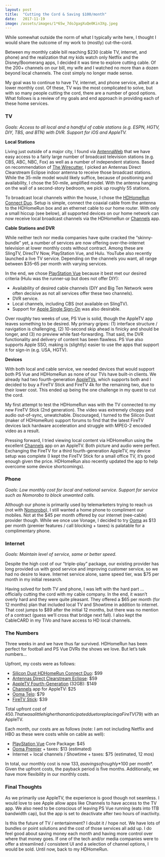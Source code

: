 ```yaml
---
layout:	post
title:	"Cutting the Cord & Saving $100/month"
date:	2017-11-19
image: /assets/images/1*65w_7doJgagXuQe0Kin3Xg.jpeg
---
```

  
While somewhat outside the norm of what I typically write here, I thought I would share the outcome of my work to (mostly) cut-the-cord.

Between my monthly cable bill reaching $230 (cable TV, internet, and phone) and the realization that my kids watch only Netflix and the Disney/Boomerang apps, I decided it was time to explore cutting cable. Of the 200+ channels on our bill, my wife and I watched no more than a dozen beyond local channels. The cost simply no longer made sense.

My goal was to continue to have TV, internet, and phone service, albeit at a lower monthly cost. Of these, TV was the most complicated to solve, but with so many people cutting the cord, there are a number of good options. What follows is a review of my goals and end approach in providing each of these home services.

### TV

*Goals: Access to all local and a handful of cable stations (e.g. ESPN, HGTV, DIY, TBS, and BTN) with DVR. Support for iOS and AppleTV.*

**Local Stations**

Living just outside of a major city, I found via [AntennaWeb](https://www.antennaweb.org/) that we have easy access to a fairly large number of broadcast television stations (e.g. CBS, ABC, NBC, Fox) as well as a number of independent stations. Based on recommendation of [The Wirecutter](https://thewirecutter.com/reviews/best-indoor-hdtv-antenna/), I picked an Antennas Direct Clearstream Eclipse indoor antenna to receive those broadcast stations. While the 35-mile model would likely suffice, because of positioning and availability, I chose the 50-mile, amplified model. With the antenna hanging on the wall of a second-story bedroom, we pick up roughly 55 stations.

To broadcast local channels within the house, I chose the [HDHomeRun Connect Duo](https://www.silicondust.com/product/hdhomerun-duo/). Setup is simple, connect the coaxial cable from the antenna to the HDHomeRun box and an ethernet cable to our home router. With only a small hiccup (see below), all supported devices on our home network can now receive local broadcast channels via the HDHomeRun or [Channels](https://getchannels.com/) app.

**Cable Stations and DVR**

While neither tech nor media companies have quite cracked the “skinny-bundle” yet, a number of services are now offering over-the-internet television at lower monthly costs without contract. Among these are SlingTV, DirecTV Now, PlayStation Vue, and Hulu. YouTube also recently launched a live TV service. Depending on the channels you want, all range between $35–65 per month with varying services.

In the end, we chose [PlayStation Vue](https://www.playstation.com/en-us/network/vue/) because it best met our desired criteria (Hulu was the runner-up but does not offer DIY):

* Availability of desired cable channels (DIY and Big Ten Network were often decisive as not all services offer these two channels).
* DVR service.
* Local channels, including CBS (not available on SlingTV).
* Support for [Apple Single Sign-On](https://support.apple.com/en-us/HT207035) was also desirable.

Over roughly two weeks of use, PS Vue is solid, though the AppleTV app leaves something to be desired. My primary gripes: (1) interface structure / navigation is challenging, (2) 10-second skip ahead is finicky and should be longer, and (3) no preview while fast-forwarding. That said, the DVR functionality and delivery of content has been flawless. PS Vue also supports Apple SSO, making is (slightly) easier to use the apps that support it for sign-in (e.g. USA, HGTV).

**Devices**

With both local and cable service, we needed devices that would support both PS Vue and HDHomeRun as none of our TVs have built-in clients. We already had two fourth-generation [AppleTVs](https://www.apple.com/shop/buy-tv/apple-tv/apple-tv-32gb), which supports both and I decided to buy a FireTV Stick and FireTV 4k for the remaining two, due to their lower cost. This ended up being the one challenge in my quest to cut the cord.

My first attempt to test the HDHomeRun was with the TV connected to my new FireTV Stick (2nd generation). The video was extremely choppy and audio out-of-sync, unwatchable. Discouraged, I turned to the Silicon Dust (maker of HDHomeRun) support forums to find that the latest FireTV devices lack hardware acceleration and struggle with MPEG-2 encoded video as a result.

Pressing forward, I tried viewing local content via HDHomeRun using the excellent [Channels](https://getchannels.com/) app on an AppleTV. Both picture and audio were perfect. Exchanging the FireTV for a third fourth-generation AppleTV, my device setup was complete (I kept the FireTV Stick for a small office TV, it’s good enough given the price. HDHomeRun also recently updated the app to help overcome some device shortcomings).

### Phone

*Goals: Low monthly cost for local and national service. Support for service such as Nomorobo to block unwanted calls.*

Although our phone is primarily used by telemarketers trying to reach us (not with [Nomorobo](https://www.nomorobo.com/)), I still wanted a home phone to compliment our mobiles. Not at the $45 per month offered by our internet (nee-cable) provider though. While we once use Vonage, I decided to try [Ooma](https://www.ooma.com/) as $13 per month (premier features / call blocking + taxes) is palatable for a complimentary phone.

### Internet

*Goals: Maintain level of service, same or better speed.*

Despite the high cost of our “triple-play” package, our existing provider has long provided us with good service and improving customer service, so we had no desire to leave. Internet service alone, same speed tier, was $75 per month in my initial research.

Having solved for both TV and phone, I was left with the hard part … officially cutting the cord with my cable company. In the end, it wasn’t overly hard and they were quite pleasant. They offered a $65 per month (for 12 months) plan that included local TV and Showtime in addition to internet. That cost jumps to $89 after the initial 12 months, but there was no mention of a contract (guess we’ll cross that bridge next fall). I also kept the CableCARD in my TiVo and have access to HD local channels.

### The Numbers

Three weeks in and we have thus far survived. HDHomeRun has been perfect for football and PS Vue DVRs the shows we love. But let’s talk numbers…

Upfront, my costs were as follows:

* [Silicon Dust HDHomeRun Connect Duo](https://www.silicondust.com/product/hdhomerun-duo/): $99
* [Antennas Direct Clearstream Eclipse](https://www.antennasdirect.com/store/ClearStream-Eclipse-Amplified-Digital-TV-Antenna.html): $59
* [AppleTV Fourth-Generation](https://www.apple.com/shop/buy-tv/apple-tv/apple-tv-32gb) (32GB): $149
* [Channels](https://getchannels.com) app for AppleTV: $25
* [Ooma Telo](https://www.ooma.com/telo/): $79
* [FireTV Stick](https://www.amazon.com/Amazon-Fire-TV-Stick-With-Alexa-Voice-Remote-Streaming-Media-Player/dp/B00ZV9RDKK): $39

Total upfront cost of $450. That was a little higher than anticipated due to replacing a FireTV ($79) with an AppleTV.

Each month, our costs are as follows (note: I am not including Netflix and HBO as these were costs while on cable as well):

* [PlayStation Vue](https://www.playstation.com/en-us/network/vue/) Core Package: $45
* [Ooma Premier](https://www.ooma.com/telo/premier-home-phone-service/) + taxes: $13 (estimated)
* Internet + local channels / Showtime + taxes: $75 (estimated, 12 mos)

In total, our monthly cost is now $133, a savings of roughly *$100 per month*. Given the upfront costs, the payback period is five months. Additionally, we have more flexibility in our monthly costs.

### Final Thoughts

As we primarily use AppleTV, the experience is good though not seamless. I would love to see Apple allow apps like Channels to have access to the TV app. We also need to be conscious of leaving PS Vue running (eats into 1TB bandwidth cap), but the app is set to deactivate after two hours of inactivity.

Is this the future of TV / entertainment? I doubt it / hope not. We have lots of bundles or point solutions and the cost of those services all add up. I do feel good about saving money each month and having more control over where that money goes. If one of the tech and/or media companies were to offer a streamlined / consistent UI and a selection of channel options, I would be sold. Until now, back to my HDHomeRun.

  